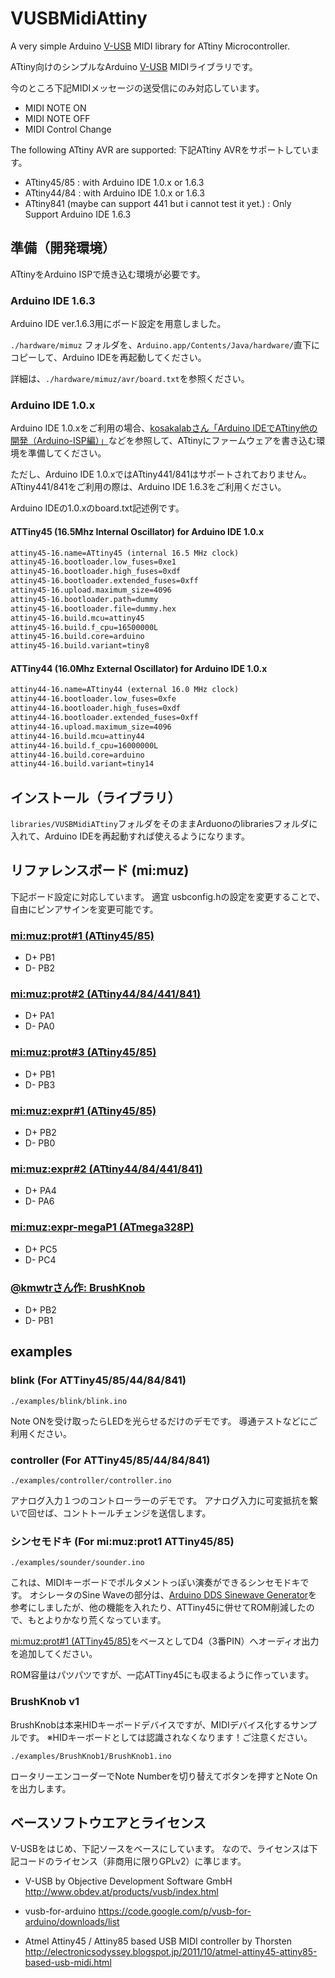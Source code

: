 # VUSBMidiAttiny

A very simple Arduino [V-USB](http://www.obdev.at/products/vusb/index.html) MIDI library for ATtiny Microcontroller.

ATtiny向けのシンプルなArduino [V-USB](http://www.obdev.at/products/vusb/index.html) MIDIライブラリです。

今のところ下記MIDIメッセージの送受信にのみ対応しています。

- MIDI NOTE ON
- MIDI NOTE OFF
- MIDI Control Change

The following ATtiny AVR are supported:
下記ATtiny AVRをサポートしています。

- ATtiny45/85 : with Arduino IDE 1.0.x or 1.6.3
- ATtiny44/84 : with Arduino IDE 1.0.x or 1.6.3
- ATtiny841 (maybe can support 441 but i cannot test it yet.) : Only Support Arduino IDE 1.6.3

## 準備（開発環境）

ATtinyをArduino ISPで焼き込む環境が必要です。

### Arduino IDE 1.6.3

Arduino IDE ver.1.6.3用にボード設定を用意しました。

`./hardware/mimuz` フォルダを、`Arduino.app/Contents/Java/hardware/`直下にコピーして、Arduino IDEを再起動してください。

詳細は、`./hardware/mimuz/avr/board.txt`を参照ください。

### Arduino IDE 1.0.x

Arduino IDE 1.0.xをご利用の場合、[kosakalabさん「Arduino IDEでATtiny他の開発（Arduino-ISP編）」](http://make.kosakalab.com/make/electronic-work/arduino-ide-arduinoisp/)などを参照して、ATtinyにファームウェアを書き込む環境を準備してください。

ただし、Arduino IDE 1.0.xではATtiny441/841はサポートされておりません。
ATtiny441/841をご利用の際は、Arduino IDE 1.6.3をご利用ください。

Arduino IDEの1.0.xのboard.txt記述例です。

#### ATTiny45 (16.5Mhz Internal Oscillator) for Arduino IDE 1.0.x

```boards.txt
attiny45-16.name=ATtiny45 (internal 16.5 MHz clock)
attiny45-16.bootloader.low_fuses=0xe1
attiny45-16.bootloader.high_fuses=0xdf
attiny45-16.bootloader.extended_fuses=0xff
attiny45-16.upload.maximum_size=4096
attiny45-16.bootloader.path=dummy
attiny45-16.bootloader.file=dummy.hex
attiny45-16.build.mcu=attiny45
attiny45-16.build.f_cpu=16500000L
attiny45-16.build.core=arduino
attiny45-16.build.variant=tiny8
```

#### ATTiny44 (16.0Mhz External Oscillator) for Arduino IDE 1.0.x

```boards.txt
attiny44-16.name=ATtiny44 (external 16.0 MHz clock)
attiny44-16.bootloader.low_fuses=0xfe
attiny44-16.bootloader.high_fuses=0xdf
attiny44-16.bootloader.extended_fuses=0xff
attiny44-16.upload.maximum_size=4096
attiny44-16.build.mcu=attiny44
attiny44-16.build.f_cpu=16000000L
attiny44-16.build.core=arduino
attiny44-16.build.variant=tiny14
```

## インストール（ライブラリ）

`libraries/VUSBMidiATtiny`フォルダをそのままArduonoのlibrariesフォルダに入れて、Arduino IDEを再起動すれば使えるようになります。

## リファレンスボード (mi:muz)

下記ボード設定に対応しています。
適宜 usbconfig.hの設定を変更することで、自由にピンアサインを変更可能です。

### [mi:muz:prot#1 (ATtiny45/85)](../../boards/prot1)

- D+ PB1
- D- PB2

### [mi:muz:prot#2 (ATtiny44/84/441/841)](../../boards/prot2)

- D+ PA1
- D- PA0

### [mi:muz:prot#3 (ATtiny45/85)](../../boards/prot3)

- D+ PB1
- D- PB3

### [mi:muz:expr#1 (ATtiny45/85)](../../boards/expr1)

- D+ PB2
- D- PB0

### [mi:muz:expr#2 (ATtiny44/84/441/841)](../../boards/expr2)

- D+ PA4
- D- PA6

### [mi:muz:expr-megaP1 (ATmega328P)](../../boards/expr-megaP1)

- D+ PC5
- D- PC4

### [@kmwtrさん作: BrushKnob](https://github.com/kmwtr/BrushKnob)

- D+ PB2
- D- PB1

## examples

### blink (For ATTiny45/85/44/84/841)

`./examples/blink/blink.ino`

Note ONを受け取ったらLEDを光らせるだけのデモです。
導通テストなどにご利用ください。

### controller (For ATTiny45/85/44/84/841)

`./examples/controller/controller.ino`

アナログ入力１つのコントローラーのデモです。
アナログ入力に可変抵抗を繋いで回せば、コントトールチェンジを送信します。

### シンセモドキ (For mi:muz:prot1 ATTiny45/85)

`./examples/sounder/sounder.ino`

これは、MIDIキーボードでポルタメントっぽい演奏ができるシンセモドキです。
オシレータのSine Waveの部分は、[Arduino DDS Sinewave Generator](http://interface.khm.de/index.php/lab/experiments/arduino-dds-sinewave-generator/)を参考にしましたが、他の機能を入れたり、ATTiny45に併せてROM削減したので、もとよりかなり荒くなっています。

[mi:muz:prot#1 (ATTiny45/85)](../../boards/prot1)をベースとしてD4（3番PIN）へオーディオ出力を追加してください。

ROM容量はパツパツですが、一応ATTiny45にも収まるように作っています。

### BrushKnob v1

BrushKnobは本来HIDキーボードデバイスですが、MIDIデバイス化するサンプルです。
※HIDキーボードとしては認識されなくなります！ご注意ください。

`./examples/BrushKnob1/BrushKnob1.ino`

ロータリーエンコーダーでNote Numberを切り替えてボタンを押すとNote Onを出力します。

## ベースソフトウエアとライセンス

V-USBをはじめ、下記ソースをベースにしています。
なので、ライセンスは下記コードのライセンス（非商用に限りGPLv2）に準じます。

- V-USB by Objective Development Software GmbH
	http://www.obdev.at/products/vusb/index.html

- vusb-for-arduino 
  https://code.google.com/p/vusb-for-arduino/downloads/list

- Atmel Attiny45 / Attiny85 based USB MIDI controller by Thorsten
  http://electronicsodyssey.blogspot.jp/2011/10/atmel-attiny45-attiny85-based-usb-midi.html




